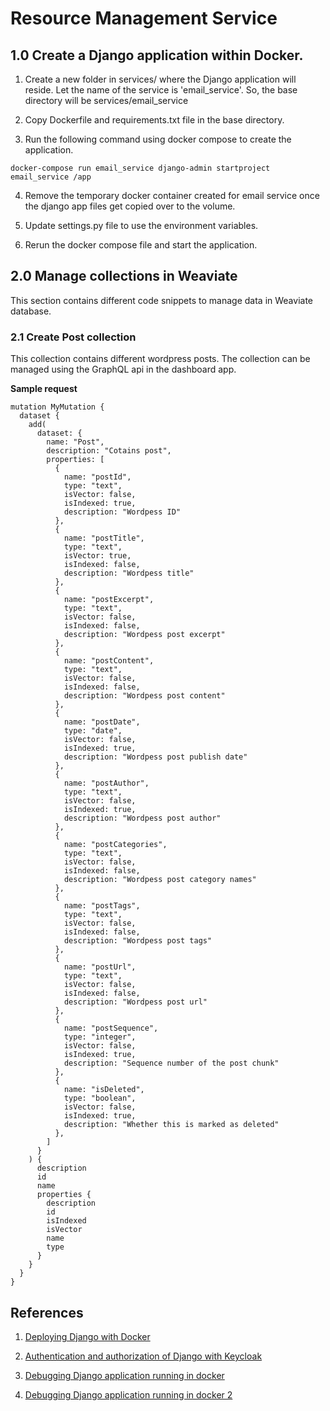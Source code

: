 # Resource Management Service


## 1.0 Create a Django application within Docker.

1. Create a new folder in services/ where the Django application will reside. Let the name of the service is 'email_service'. So, the base directory will be services/email_service

2. Copy Dockerfile and requirements.txt file in the base directory.

3. Run the following command using docker compose to create the application.

```
docker-compose run email_service django-admin startproject email_service /app
```

4. Remove the temporary docker container created for email service once the django app files get copied over to the volume.

5. Update settings.py file to use the environment variables.

6. Rerun the docker compose file and start the application.


## 2.0 Manage collections in Weaviate

This section contains different code snippets to manage data in Weaviate database.

### 2.1 Create Post collection

This collection contains different wordpress posts. The collection can be managed using the GraphQL api in the dashboard app.

**Sample request**

```
mutation MyMutation {
  dataset {
    add(
      dataset: {
        name: "Post", 
        description: "Cotains post", 
        properties: [
          {
            name: "postId", 
            type: "text", 
            isVector: false, 
            isIndexed: true, 
            description: "Wordpess ID"
          },
          {
            name: "postTitle", 
            type: "text", 
            isVector: true, 
            isIndexed: false, 
            description: "Wordpess title"
          },
          {
            name: "postExcerpt", 
            type: "text", 
            isVector: false, 
            isIndexed: false, 
            description: "Wordpess post excerpt"
          },
          {
            name: "postContent", 
            type: "text", 
            isVector: false, 
            isIndexed: false, 
            description: "Wordpess post content"
          },
          {
            name: "postDate", 
            type: "date", 
            isVector: false, 
            isIndexed: true, 
            description: "Wordpess post publish date"
          },
          {
            name: "postAuthor", 
            type: "text", 
            isVector: false, 
            isIndexed: true, 
            description: "Wordpess post author"
          },
          {
            name: "postCategories", 
            type: "text", 
            isVector: false, 
            isIndexed: false, 
            description: "Wordpess post category names"
          },
          {
            name: "postTags", 
            type: "text", 
            isVector: false, 
            isIndexed: false, 
            description: "Wordpess post tags"
          },
          {
            name: "postUrl", 
            type: "text", 
            isVector: false, 
            isIndexed: false, 
            description: "Wordpess post url"
          },
          {
            name: "postSequence",
            type: "integer",
            isVector: false,
            isIndexed: true,
            description: "Sequence number of the post chunk"
          },
          {
            name: "isDeleted",
            type: "boolean",
            isVector: false,
            isIndexed: true,
            description: "Whether this is marked as deleted"
          },
        ]
      }
    ) {
      description
      id
      name
      properties {
        description
        id
        isIndexed
        isVector
        name
        type
      }
    }
  }
}
```


## References

1. [Deploying Django with Docker](https://medium.com/powered-by-django/deploy-django-using-docker-compose-windows-3068f2d981c4)

2. [Authentication and authorization of Django with Keycloak](https://medium.com/@robertjosephk/setting-up-keycloak-in-django-with-django-allauth-cfc84fdbfee2)

3. [Debugging Django application running in docker](https://dev.to/ferkarchiloff/how-to-debug-django-inside-a-docker-container-with-vscode-4ef9)

4. [Debugging Django application running in docker 2](https://testdriven.io/blog/django-debugging-vs-code/)